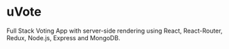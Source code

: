 # uVote
Full Stack Voting App with server-side rendering using React, React-Router, Redux, Node.js, Express and MongoDB.
